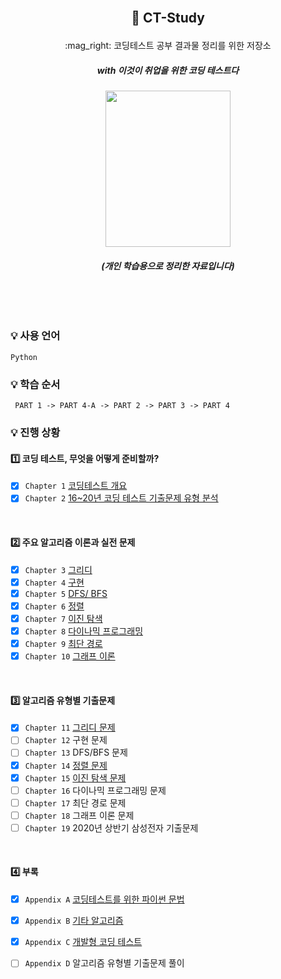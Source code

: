 <br/>


## <p align="center"> :book:  CT-Study
<p align="center"> :mag_right: 코딩테스트 공부 결과물 정리를 위한 저장소 </p> 
 
##### <p align="center"> <b> _with 이것이 취업을 위한 코딩 테스트다_ </b>
<p align="center"><img src="https://user-images.githubusercontent.com/43170505/223956451-74dcf5c2-318a-44df-9a09-6182088f6f73.png" width="200" height="250"/>

###### <p align="center"> <b> _(개인 학습용으로 정리한 자료입니다)_ </b>

<br/>
<br/>

### :bulb: 사용 언어
```
Python
```
 
### :bulb: 학습 순서
```
 PART 1 -> PART 4-A -> PART 2 -> PART 3 -> PART 4
```


### :bulb: 진행 상황
#### :one: 코딩 테스트, 무엇을 어떻게 준비할까?
- [x] `Chapter 1` [코딩테스트 개요](https://github.com/JeongEunJi1127/CT-Study/blob/master/PART%201/Chapter%201%2C%20%EC%BD%94%EB%94%A9%ED%85%8C%EC%8A%A4%ED%8A%B8%20%EA%B0%9C%EC%9A%94.md)
- [x] `Chapter 2` [16~20년 코딩 테스트 기출문제 유형 분석](https://github.com/JeongEunJi1127/CT-Study/blob/master/PART%201/Chapter%202%2C%2016~20%EB%85%84%20%EC%BD%94%EB%94%A9%20%ED%85%8C%EC%8A%A4%ED%8A%B8%20%EA%B8%B0%EC%B6%9C%EB%AC%B8%EC%A0%9C%20%EC%9C%A0%ED%98%95%20%EB%B6%84%EC%84%9D.md)

<br/>

#### :two: 주요 알고리즘 이론과 실전 문제
- [x] `Chapter 3` [그리디](https://github.com/JeongEunJi1127/CT-Study/blob/master/PART%202/Chapter%203%2C%20%EA%B7%B8%EB%A6%AC%EB%94%94.md) 
- [x] `Chapter 4` [구현](https://github.com/JeongEunJi1127/CT-Study/blob/master/PART%202/Chapter%204%2C%20%EA%B5%AC%ED%98%84.md)
- [x] `Chapter 5` [DFS/ BFS](https://github.com/JeongEunJi1127/CT-Study/blob/master/PART%202/Chapter%205%2C%20DFS%26BFS.md)
- [x] `Chapter 6` [정렬](https://github.com/JeongEunJi1127/CT-Study/blob/master/PART%202/Chapter%206%2C%20%EC%A0%95%EB%A0%AC.md)
- [x] `Chapter 7` [이진 탐색](https://github.com/JeongEunJi1127/CT-Study/blob/master/PART%202/Chapter%207%2C%20%EC%9D%B4%EC%A7%84%20%ED%83%90%EC%83%89.md)
- [x] `Chapter 8` [다이나믹 프로그래밍](https://github.com/JeongEunJi1127/CT-Study/blob/master/PART%202/Chapter%208%2C%20%EB%8B%A4%EC%9D%B4%EB%82%98%EB%AF%B9%20%ED%94%84%EB%A1%9C%EA%B7%B8%EB%9E%98%EB%B0%8D.md)
- [x] `Chapter 9` [최단 경로](https://github.com/JeongEunJi1127/CT-Study/blob/master/PART%202/Chapter%209%2C%20%EC%B5%9C%EB%8B%A8%20%EA%B2%BD%EB%A1%9C.md)
- [x] `Chapter 10` [그래프 이론](https://github.com/JeongEunJi1127/CT-Study/blob/master/PART%202/Chapter%2010%2C%20%EA%B7%B8%EB%9E%98%ED%94%84%20%EC%9D%B4%EB%A1%A0.md)

<br/>

#### :three: 알고리즘 유형별 기출문제
- [x] `Chapter 11` [그리디 문제](https://github.com/JeongEunJi1127/CT-Study/tree/master/PART%203/Chapter%2011%2C%20%EA%B7%B8%EB%A6%AC%EB%94%94%20%EB%AC%B8%EC%A0%9C)
- [ ] `Chapter 12` 구현 문제
- [ ] `Chapter 13` DFS/BFS 문제
- [x] `Chapter 14` [정렬 문제](https://github.com/JeongEunJi1127/CT-Study/tree/master/PART%203/Chapter%2014%2C%20%EC%A0%95%EB%A0%AC%20%EB%AC%B8%EC%A0%9C)
- [x] `Chapter 15` [이진 탐색 문제](https://github.com/JeongEunJi1127/CT-Study/tree/master/PART%203/Chapter%2015%2C%20%EC%9D%B4%EC%A7%84%20%ED%83%90%EC%83%89%20%EB%AC%B8%EC%A0%9C)
- [ ] `Chapter 16` 다이나믹 프로그래밍 문제
- [ ] `Chapter 17` 최단 경로 문제
- [ ] `Chapter 18` 그래프 이론 문제
- [ ] `Chapter 19` 2020년 상반기 삼성전자 기출문제

<br/>

#### :four: 부록
- [x] `Appendix A` [코딩테스트를 위한 파이썬 문법](https://github.com/JeongEunJi1127/CT-Study/tree/master/PART%204/Appendix%20A)
- [x] `Appendix B` [기타 알고리즘](https://github.com/JeongEunJi1127/CT-Study/blob/master/PART%204/Appendix%20B%2C%20%EA%B8%B0%ED%83%80%20%EC%95%8C%EA%B3%A0%EB%A6%AC%EC%A6%98.md)
- [x] `Appendix C` [개발형 코딩 테스트](https://github.com/JeongEunJi1127/CT-Study/blob/master/PART%204/Appendix%20C%2C%20%EA%B0%9C%EB%B0%9C%ED%98%95%20%EC%BD%94%EB%94%A9%ED%85%8C%EC%8A%A4%ED%8A%B8.md)
- [ ] `Appendix D` 알고리즘 유형별 기출문제 풀이



